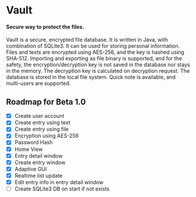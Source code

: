# Vault

#### Secure way to protect the files.

Vault is a secure, encrypted file database. It is written in Java, with combination of SQLite3. It can be used for storing personal information. Files and texts are encrypted using AES-256, and the key is hashed using SHA-512. Importing and exporting as file binary is supported, and for the safety, the encryption/decryption key is not saved in the database nor stays in the memory. The decryption key is calculated on decryption request. The database is stored in the local file system. Quick note is available, and multi-users are supported.



## Roadmap for Beta 1.0

- [x] Create user account
- [x] Create entry using text
- [x] Create entry using file
- [x] Encryption using AES-256
- [x] Password Hash
- [x] Home View
- [x] Entry detail window
- [x] Create entry window
- [x] Adaptive GUI
- [x] Realtime list update
- [x] Edit entry info in entry detail window
- [ ] Create SQLite3 DB on start if not exists
